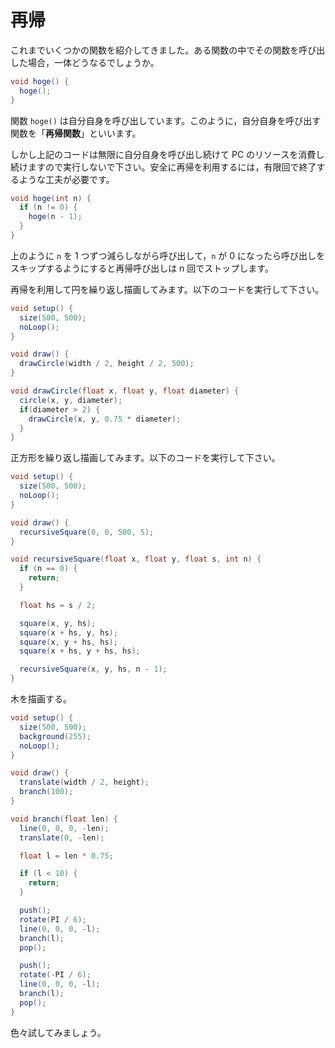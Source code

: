 # 再帰

これまでいくつかの関数を紹介してきました。ある関数の中でその関数を呼び出した場合，一体どうなるでしょうか。

```java
void hoge() {
  hoge();
}
```

関数 `hoge()` は自分自身を呼び出しています。このように，自分自身を呼び出す関数を「**再帰関数**」といいます。

しかし上記のコードは無限に自分自身を呼び出し続けて PC のリソースを消費し続けますので実行しないで下さい。安全に再帰を利用するには，有限回で終了するような工夫が必要です。

```java
void hoge(int n) {
  if (n != 0) {
    hoge(n - 1);
  }
}
```

上のように `n` を 1 つずつ減らしながら呼び出して，`n` が 0 になったら呼び出しをスキップするようにすると再帰呼び出しは n 回でストップします。

再帰を利用して円を繰り返し描画してみます。以下のコードを実行して下さい。

```java
void setup() {
  size(500, 500);
  noLoop();
}

void draw() {
  drawCircle(width / 2, height / 2, 500);
}

void drawCircle(float x, float y, float diameter) {
  circle(x, y, diameter);
  if(diameter > 2) {
    drawCircle(x, y, 0.75 * diameter);
  }
}
```

正方形を繰り返し描画してみます。以下のコードを実行して下さい。

```java
void setup() {
  size(500, 500);
  noLoop();
}

void draw() {
  recursiveSquare(0, 0, 500, 5);
}

void recursiveSquare(float x, float y, float s, int n) {
  if (n == 0) {
    return;
  }

  float hs = s / 2;

  square(x, y, hs);
  square(x + hs, y, hs);
  square(x, y + hs, hs);
  square(x + hs, y + hs, hs);

  recursiveSquare(x, y, hs, n - 1);
}
```

木を描画する。

```java
void setup() {
  size(500, 500);
  background(255);
  noLoop();
}

void draw() {
  translate(width / 2, height);
  branch(100);
}

void branch(float len) {
  line(0, 0, 0, -len);
  translate(0, -len);

  float l = len * 0.75;

  if (l < 10) {
    return;
  }

  push();
  rotate(PI / 6);
  line(0, 0, 0, -l);
  branch(l);
  pop();

  push();
  rotate(-PI / 6);
  line(0, 0, 0, -l);
  branch(l);
  pop();
}
```

色々試してみましょう。

